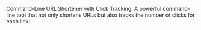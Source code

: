 Command-Line URL Shortener with Click Tracking: A powerful command-line tool that not only shortens URLs but also tracks the number of clicks for each link!